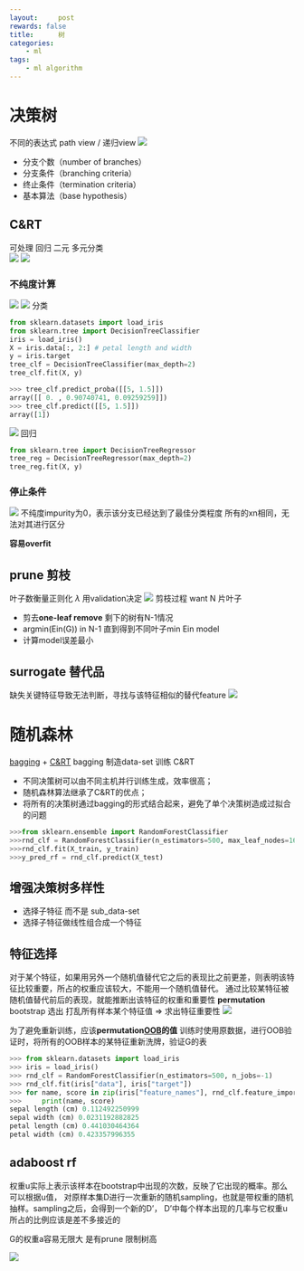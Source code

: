 ```yaml
---
layout:     post
rewards: false
title:      树
categories:
    - ml
tags:
    - ml algorithm
---
```

# 决策树
不同的表达式 path view / 递归view
![](https://ws3.sinaimg.cn/large/006tNbRwgy1fvimzx0axyj31fy0zq7bm.jpg)

- 分支个数（number of branches）
- 分支条件（branching criteria）
- 终止条件（termination criteria）
- 基本算法（base hypothesis）



## C&RT
可处理 回归 二元 多元分类  
![](https://ws3.sinaimg.cn/large/006tNbRwgy1fvinesxw7oj31hs0t4467.jpg)
![](https://ws3.sinaimg.cn/large/006tNbRwgy1fvinnr5dpkj31gy11247u.jpg)


### 不纯度计算
![](https://ws4.sinaimg.cn/large/006tNbRwgy1fvintbl2cej31gi12on5v.jpg)
![](https://ws4.sinaimg.cn/large/006tNbRwgy1fwsks02opxj31fu0siwid.jpg)
分类
```python
from sklearn.datasets import load_iris
from sklearn.tree import DecisionTreeClassifier
iris = load_iris()
X = iris.data[:, 2:] # petal length and width
y = iris.target
tree_clf = DecisionTreeClassifier(max_depth=2)
tree_clf.fit(X, y)

>>> tree_clf.predict_proba([[5, 1.5]])
array([[ 0. , 0.90740741, 0.09259259]])
>>> tree_clf.predict([[5, 1.5]])
array([1])
```
![](https://ws1.sinaimg.cn/large/006tNbRwgy1fwskwedkx7j31ec0x40x3.jpg)
回归
```python
from sklearn.tree import DecisionTreeRegressor
tree_reg = DecisionTreeRegressor(max_depth=2)
tree_reg.fit(X, y)
```
### 停止条件
![](https://ws4.sinaimg.cn/large/006tNbRwgy1fvinwvsl0ij31hu130qbi.jpg)
不纯度impurity为0，表示该分支已经达到了最佳分类程度
所有的xn相同，无法对其进行区分

**容易overfit**

## prune 剪枝
叶子数衡量正则化 $\lambda$ 用validation决定
![](https://ws1.sinaimg.cn/large/006tNbRwgy1fviocridf7j31hy12u489.jpg)
剪枝过程
want N 片叶子
- 剪去**one-leaf remove** 剩下的树有N-1情况
- argmin(Ein(G)) in N-1 直到得到不同叶子min Ein model
- 计算model误差最小

## surrogate 替代品
缺失关键特征导致无法判断，寻找与该特征相似的替代feature
![](https://ws1.sinaimg.cn/large/006tNbRwgy1fvioy4cvkoj31h40tak0a.jpg)


# 随机森林
[bagging](/blog/2018/04/30/集成学习#bagging) + [C&RT](#crt)
bagging 制造data-set 训练 C&RT 
- 不同决策树可以由不同主机并行训练生成，效率很高；
- 随机森林算法继承了C&RT的优点；
- 将所有的决策树通过bagging的形式结合起来，避免了单个决策树造成过拟合的问题
```python
>>>from sklearn.ensemble import RandomForestClassifier
>>>rnd_clf = RandomForestClassifier(n_estimators=500, max_leaf_nodes=16, n_jobs=-1)
>>>rnd_clf.fit(X_train, y_train)
>>>y_pred_rf = rnd_clf.predict(X_test)
```
## 增强决策树多样性
- 选择子特征 而不是 sub_data-set
- 选择子特征做线性组合成一个特征

## 特征选择
对于某个特征，如果用另外一个随机值替代它之后的表现比之前更差，则表明该特征比较重要，所占的权重应该较大，不能用一个随机值替代。
通过比较某特征被随机值替代前后的表现，就能推断出该特征的权重和重要性
**permutation** bootstrap 选出 打乱所有样本某个特征值 => 求出特征重要性
![](https://ws1.sinaimg.cn/large/006tKfTcgy1g1gl7u5yovj317j0u0gr2.jpg)

为了避免重新训练，应该**permutation[OOB](/blog/2018/04/30/集成学习/#oob)的值**
训练时使用原数据，进行OOB验证时，将所有的OOB样本的某特征重新洗牌，验证G的表

```python
>>> from sklearn.datasets import load_iris
>>> iris = load_iris()
>>> rnd_clf = RandomForestClassifier(n_estimators=500, n_jobs=-1)
>>> rnd_clf.fit(iris["data"], iris["target"])
>>> for name, score in zip(iris["feature_names"], rnd_clf.feature_importances_):
>>>     print(name, score)
sepal length (cm) 0.112492250999
sepal width (cm) 0.0231192882825
petal length (cm) 0.441030464364
petal width (cm) 0.423357996355
```
## adaboost rf
权重u实际上表示该样本在bootstrap中出现的次数，反映了它出现的概率。那么可以根据u值，
对原样本集D进行一次重新的随机sampling，也就是带权重的随机抽样。sampling之后，会得到一个新的D’，
D’中每个样本出现的几率与它权重u所占的比例应该是差不多接近的

G的权重a容易无限大 是有prune 限制树高

![](https://ws3.sinaimg.cn/large/006tKfTcgy1g1gl84lmdpj31680u0n0p.jpg)





